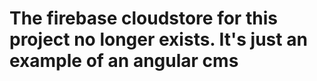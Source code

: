 # The firebase cloudstore for this project no longer exists. It's just an example of an angular cms
